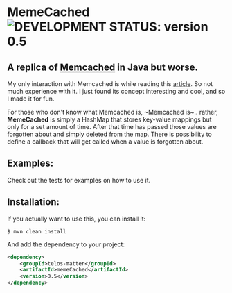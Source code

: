 # MemeCached &nbsp; ![DEVELOPMENT STATUS: version 0.5](https://badgen.net/badge/DEVELOPMENT%20STATUS/version%200.5/green)
## A replica of [Memcached](https://memcached.org/) in Java but worse.

My only interaction with Memcached is while reading this [article](https://quuxplusone.github.io/blog/2022/01/06/memcached-interview/). So not much experience with it.
I just found its concept interesting and cool, and so I made it for fun.

For those who don't know what Memcached is, ~Memcached is~.. rather, **MemeCached** is simply a HashMap that stores key-value mappings but only for a set amount of time. After that time has passed those values are forgotten about and simply deleted from the map. There is possibility to define a callback that will get called when a value is forgotten about.

## Examples:
Check out the tests for examples on how to use it.


## Installation:
If you actually want to use this, you can install it:
```console
$ mvn clean install
```

And add the dependency to your project:
```xml
<dependency>
    <groupId>telos-matter</groupId>
    <artifactId>memeCached</artifactId>
    <version>0.5</version>
</dependency>
```
